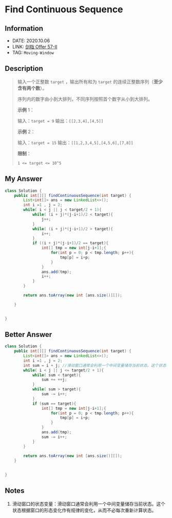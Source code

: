 # Find Continuous Sequence

## Information

- DATE: 2020.10.06
- LINK: [剑指 Offer 57-II](https://leetcode-cn.com/problems/shu-zi-xu-lie-zhong-mou-yi-wei-de-shu-zi-lcof/)
- TAG: `Moving-Window`

## Description

> 输入一个正整数 `target` ，输出所有和为 `target` 的连续正整数序列（**至少含有两个数**）。
>
> 序列内的数字由小到大排列，不同序列按照首个数字从小到大排列。
>
> **示例** 1：
>
> 输入：`target = 9`
> 输出：`[[2,3,4],[4,5]]`
>
> **示例** 2：
>
> 输入：`target = 15`
> 输出：`[[1,2,3,4,5],[4,5,6],[7,8]]`
>
> **限制**：
>
> `1 <= target <= 10^5`

## My Answer

```java
class Solution {
    public int[][] findContinuousSequence(int target) {
        List<int[]> ans = new LinkedList<>();
        int i =1 , j = 2;
        while( i < j || j < target/2 + 1){
            while( (i + j)*(j-i+1)/2 < target){
                j++;
            }
            while( (i + j)*(j-i+1)/2 > target){
                i++;
            }
            if ((i + j)*(j-i+1)/2 == target){
                int[] tmp = new int[j-i+1];{
                    for(int p = 0; p < tmp.length; p++){
                        tmp[p] = i+p;
                    }
                }
                ans.add(tmp);
                i++;
            }
        }

        return ans.toArray(new int [ans.size()][]);

    }

    
}
```

## Better Answer

```java
class Solution {
    public int[][] findContinuousSequence(int target) {
        List<int[]> ans = new LinkedList<>();
        int i =1 , j = 2;
        int sum = i + j; //滑动窗口通常会利用一个中间变量储存当前状态。这个状态根据窗口的形态变化作有规律的变化，从而不必每次重新计算状态。
        while( i < j || j <= target/2 + 1){
            while( sum < target){
                sum += ++j;
            }
            while( sum > target){
                sum -= i++;
            }
            if (sum == target){
                int[] tmp = new int[j-i+1];{
                    for(int p = 0; p < tmp.length; p++){
                        tmp[p] = i+p;
                    }
                }
                ans.add(tmp);
                sum -= i++;
            }
        }
        
        return ans.toArray(new int [ans.size()][]);
    }

    
}
```

## Notes

1. 滑动窗口的状态变量：滑动窗口通常会利用一个中间变量储存当前状态。这个状态根据窗口的形态变化作有规律的变化，从而不必每次重新计算状态。